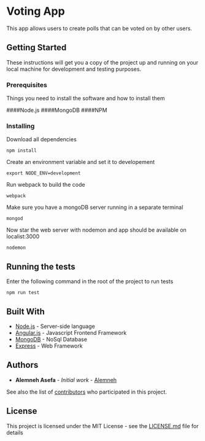 # Voting App

This app allows users to create polls that can be voted on by other users.

## Getting Started

These instructions will get you a copy of the project up and running on your local machine for development and testing purposes. 

### Prerequisites

Things you need to install the software and how to install them

####Node.js
####MongoDB
####NPM

### Installing


Download all dependencies

```
npm install
```

Create an environment variable and set it to developement

```
export NODE_ENV=development
```

Run webpack to build the code

```
webpack
```

Make sure you have a mongoDB server running in a separate terminal

```
mongod
```

Now star the web server with nodemon and app should be available on localist:3000

```
nodemon
```


## Running the tests

Enter the following command in the root of the project to run tests

```
npm run test
```

## Built With

* [Node.js](https://nodejs.org/en/) - Server-side language
* [Angular.js](https://angularjs.org/) - Javascript Frontend Framework
* [MongoDB](https://www.mongodb.com/) - NoSql Database
* [Express](https://expressjs.com/) - Web Framework





## Authors

* **Alemneh Asefa** - *Initial work* - [Alemneh](https://github.com/alemneh)

See also the list of [contributors](https://github.com/alemneh/book-swap/contributors) who participated in this project.

## License

This project is licensed under the MIT License - see the [LICENSE.md](LICENSE.md) file for details
